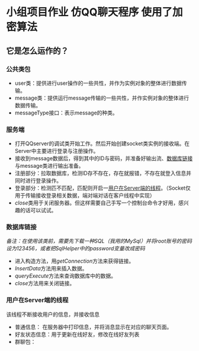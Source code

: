 # 小组项目作业 仿QQ聊天程序 使用了加密算法

## 它是怎么运作的？
### 公共类包
- user类：提供进行user操作的一些共性，并作为实例对象的整体进行数据传输。
- message类：提供运行message传输的一些共性，并作实例对象的整体进行数据传输。
- messageType接口：表示message的种类。
### 服务端
- 打开QQserver的调试类开始工作。然后开始创建socket类实例的接收端。在Server中主要进行登录与注册操作。
- 接收到message数据后，得到其中的ID与密码，并准备好输出流、[数据库链接](#数据库链接)与message类进行输出准备。
- 注册部分：拉取数据库，检测ID存不存在，存在就报错，不存在就登入信息并同时进行登录操作。
- 登录部分：检测匹不匹配，匹配则开启一[用户在Server端的线程](#用户在server端的线程)。（Socket仅用于传输接收登录相关数据，端对端对话在客户线程中实现）
- *close*类用于关闭服务器。但这样需要自己手写一个控制台命令才好用，感兴趣的话可以试试。
### 数据库链接
*备注：在使用该类前，需要先下载一种SQL（我用的MySql）并将root账号的密码设为123456，或者把SqlHelper中的password变量改成密码*
- 进入构造方法，用*getConnection*方法来获得链接。
- *InsertData*方法用来插入数据。
- *queryExecute*方法来查询数据库中的数据。
- *close*方法用来关闭链接。
### 用户在Server端的线程
该线程不断接收用户的信息，并接收信息
- 普通信息： 在服务器中打印信息，并将消息显示在对应的聊天页面。
- 好友状态信息：用于更新在线好友，修改在线好友列表
- 群聊包：